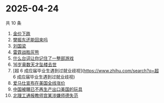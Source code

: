 # 2025-04-24

共 10 条

<!-- BEGIN ZHIHUSEARCH -->
<!-- 最后更新时间 Thu Apr 24 2025 14:17:12 GMT+0800 (China Standard Time) -->
1. [金价下跌](https://www.zhihu.com/search?q=金价下跌)
1. [樊振东还能回来吗](https://www.zhihu.com/search?q=樊振东还能回来吗)
1. [刘国梁](https://www.zhihu.com/search?q=刘国梁)
1. [雷霆战胜灰熊](https://www.zhihu.com/search?q=雷霆战胜灰熊)
1. [什么台词让你记住了一整部游戏](https://www.zhihu.com/search?q=什么台词让你记住了一整部游戏)
1. [16岁奥数天才坠楼去世](https://www.zhihu.com/search?q=16岁奥数天才坠楼去世)
1. [超 6 成应届毕业生遇到过就业歧视](https://www.zhihu.com/search?q=超 6 成应届毕业生遇到过就业歧视)
1. [爱马仕宣布在美国全线涨价](https://www.zhihu.com/search?q=爱马仕宣布在美国全线涨价)
1. [中国被曝已不再生产出口美国的玩具](https://www.zhihu.com/search?q=中国被曝已不再生产出口美国的玩具)
1. [北理工通报教师宫某涉嫌师德失范](https://www.zhihu.com/search?q=北理工通报教师宫某涉嫌师德失范)
<!-- END ZHIHUSEARCH -->
